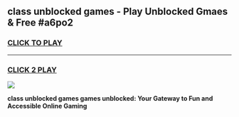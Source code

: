 
## class unblocked games - Play Unblocked Gmaes & Free #a6po2
<h3>
<a href="https://news.freeplayer.one?title=class_unblocked_games&ref=24F">CLICK TO PLAY</a></h3>
<hr>

<h3>
<a href="https://news.freeplayer.one?title=class_unblocked_games&ref=24F">CLICK 2 PLAY</a>
  
</h3>

<a href="https://news.freeplayer.one?title=class_unblocked_games&ref=24F/"><img src="https://clearcache.store/games.png"></a>


**class unblocked games games unblocked: Your Gateway to Fun and Accessible Online Gaming**
